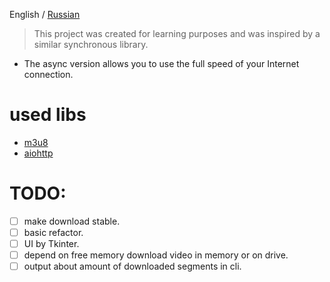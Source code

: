 English / [Russian](./README_RU.md)

> This project was created for learning purposes and was inspired by a similar synchronous library.

- The async version allows you to use the full speed of your Internet connection.

# used libs
- [m3u8](https://github.com/globocom/m3u8/)
- [aiohttp](https://github.com/aio-libs/aiohttp)

# TODO:
- [ ] make download stable.
- [ ] basic refactor.
- [ ] UI by Tkinter.
- [ ] depend on free memory download video in memory or on drive.
- [ ] output about amount of downloaded segments in cli.